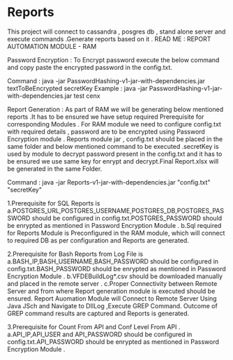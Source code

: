 # Reports
This project will connect to cassandra , posgres db , stand alone server and execute commands .Generate reports based on it .
READ ME :  REPORT AUTOMATION MODULE - RAM

Password Encryption : 
To Encrypt password execute the below command and copy paste the encrypted password in the config.txt.

Command : java -jar PasswordHashing-v1-jar-with-dependencies.jar textToBeEncrypted secretKey
Example : java -jar PasswordHashing-v1-jar-with-dependencies.jar test cenx


Report Generation : 
As part of RAM we will be generating below mentioned reports .It has to be ensured we have setup required Prerequisite for corresponding Modules .
For RAM module we need to configure config.txt with required details , password are to be encrypted using Password Encryption module .
Reports module jar , config.txt should be placed in the same folder and below mentioned command to be executed .secretKey is used by module to 
decrypt password present in the config.txt and it has to be ensured we use same key for enrypt and decrypt.Final Report.xlsx will be generated in the same Folder.


Command : java -jar Reports-v1-jar-with-dependencies.jar "config.txt" "secretKey"

1.Prerequisite for SQL Reports is 
	a.POSTGRES_URL,POSTGRES_USERNAME,POSTGRES_DB,POSTGRES_PASSWORD should be configured in config.txt.POSTGRES_PASSWORD should be enrypted as mentioned in 
	  Password Encryption Module .
	b.Sql required for Reports Module is Preconfigured in the RAM module, which will connect to required DB as per configuration and Reports are generated.


2.Prerequisite for Bash Reports from Log File  is
    a.BASH_IP,BASH_USERNAME,BASH_PASSWORD should be configured in config.txt.BASH_PASSWORD should be enrypted as mentioned in 
	  Password Encryption Module .
	b.VFDEBuildLog*.csv should be downloaded manually and placed in the remote server .
	c.Proper Connectivity between Remote Server and from where Report generation module is executed should be ensured.
Report Auomation Module will Connect  to Remote Server Using Java JSch and Navigate to DIILog ,Execute GREP Command.
Outcome of GREP command results are captured and Reports is generated.


3.Prerequisite for Count From API  and Conf Level From API .
	a.API_IP,API_USER and API_PASSWORD should be configured in config.txt.API_PASSWORD should be enrypted as mentioned in 
	  Password Encryption Module .

